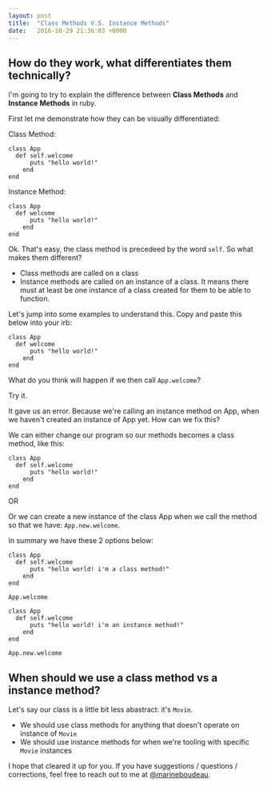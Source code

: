 ```yaml
---
layout: post
title:  "Class Methods V.S. Instance Methods"
date:   2016-10-29 21:36:03 +0000
---
```



## How do they work, what differentiates them technically?

I'm going to try to explain the difference between **Class Methods** and **Instance Methods** in ruby. 

First let me demonstrate how they can be visually differentiated: 

Class Method:
```
class App
  def self.welcome
	  puts "hello world!"
	end
end
```

Instance Method:
```
class App
  def welcome
	  puts "hello world!"
	end
end
```

Ok. That's easy, the class method is precedeed by the word `self`. So what makes them different? 
* Class methods are called on a class
* Instance methods are called on an instance of a class. It means there must at least be one instance of a class created for them to be able to function. 

Let's jump into some examples to understand this. Copy and paste this below into your irb: 

```
class App
  def welcome
	  puts "hello world!"
	end
end
```

What do you think will happen if we then call `App.welcome`?

Try it. 

It gave us an error. Because we're calling an instance method on App, when we haven't created an instance of App yet. How can we fix this? 

We can either change our program so our methods becomes a class method, like this:

```
class App
  def self.welcome
	  puts "hello world!"
	end
end
```

OR 

Or we can create a new instance of the class App when we call the method so that we have: `App.new.welcome`. 

In summary we have these 2 options below:

```
class App
  def self.welcome
	  puts "hello world! i'm a class method!"
	end
end

App.welcome
```

```
class App
  def self.welcome
	  puts "hello world! i'm an instance method!"
	end
end

App.new.welcome
```

## When should we use a class method vs a instance method?
Let's say our class is a little bit less abastract: it's `Movie`.
* We should use class methods for anything that doesn't operate on instance of `Movie`
* We should use instance methods for when we're tooling with specific `Movie` instances

I hope that cleared it up for you. If you have suggestions / questions / corrections, feel free to reach out to me at [@marineboudeau](http://twitter.com/marineboudeau). 




